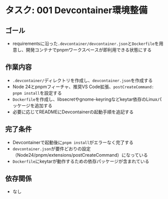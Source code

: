# タスク: 001 Devcontainer環境整備

## ゴール

- requirementsに沿った`.devcontainer/devcontainer.json`と`Dockerfile`を用意し、開発コンテナでpnpmワークスペースが即利用できる状態にする

## 作業内容

- `.devcontainer/`ディレクトリを作成し、`devcontainer.json`を作成する
- Node 24とpnpmフィーチャ、推奨VS Code拡張、`postCreateCommand: pnpm install`を設定する
- `Dockerfile`を作成し、libsecretやgnome-keyringなどkeytar依存のLinuxパッケージを追加する
- 必要に応じてREADMEにDevcontainerの起動手順を追記する

## 完了条件

- Devcontainerで起動後に`pnpm install`がエラーなく完了する
- `devcontainer.json`が要件どおりの設定（Node24/pnpm/extensions/postCreateCommand）になっている
- `Dockerfile`にkeytarが動作するための依存パッケージが含まれている

## 依存関係

- なし
